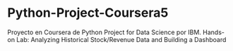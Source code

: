 # Python-Project-Coursera5
Proyecto en Coursera de Python Project for Data Science por IBM.
Hands-on Lab: Analyzing Historical Stock/Revenue Data and Building a Dashboard

